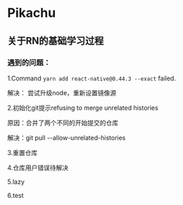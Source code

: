# Pikachu
## 关于RN的基础学习过程
### 遇到的问题： 
1.Command `yarn add react-native@0.44.3 --exact` failed.

解决： 尝试升级node，重新设置镜像源

2.初始化git提示refusing to merge unrelated histories

原因：合并了两个不同的开始提交的仓库

解决：git pull --allow-unrelated-histories

3.重置仓库

4.仓库用户错误待解决

5.lazy

6.test


